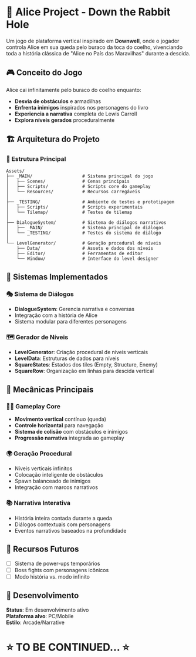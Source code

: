 # 🐰 Alice Project - Down the Rabbit Hole

Um jogo de plataforma vertical inspirado em **Downwell**, onde o jogador controla Alice em sua queda pelo buraco da toca do coelho, vivenciando toda a história clássica de "Alice no País das Maravilhas" durante a descida.

## 🎮 Conceito do Jogo

Alice cai infinitamente pelo buraco do coelho enquanto:
- **Desvia de obstáculos** e armadilhas
- **Enfrenta inimigos** inspirados nos personagens do livro
- **Experiencia a narrativa** completa de Lewis Carroll
- **Explora níveis gerados** proceduralmente

## 🏗️ Arquitetura do Projeto

### 📁 Estrutura Principal

```
Assets/
├── _MAIN/                   # Sistema principal do jogo
│   ├── Scenes/              # Cenas principais
│   ├── Scripts/             # Scripts core do gameplay
│   └── Resources/           # Recursos carregáveis
│
├── _TESTING/                # Ambiente de testes e prototipagem
│   ├── Scripts/             # Scripts experimentais
│   └── Tilemap/             # Testes de tilemap
│
├── DialogueSystem/          # Sistema de diálogos narrativos
│   ├── _MAIN/               # Sistema principal de diálogos
│   └── _TESTING/            # Testes do sistema de diálogo
│
└── LevelGenerator/          # Geração procedural de níveis
    ├── Data/                # Assets e dados dos níveis
    ├── Editor/              # Ferramentas de editor
    └── Window/              # Interface do level designer
```

## 🔧 Sistemas Implementados

### 🎭 Sistema de Diálogos
- **DialogueSystem**: Gerencia narrativa e conversas
- Integração com a história de Alice
- Sistema modular para diferentes personagens

### 🗺️ Gerador de Níveis
- **LevelGenerator**: Criação procedural de níveis verticais
- **LevelData**: Estruturas de dados para níveis
- **SquareStates**: Estados dos tiles (Empty, Structure, Enemy)
- **SquareRow**: Organização em linhas para descida vertical

## 🎯 Mecânicas Principais

### 🏃‍♀️ Gameplay Core
- **Movimento vertical** contínuo (queda)
- **Controle horizontal** para navegação
- **Sistema de colisão** com obstáculos e inimigos
- **Progressão narrativa** integrada ao gameplay

### 🌍 Geração Procedural
- Níveis verticais infinitos
- Colocação inteligente de obstáculos
- Spawn balanceado de inimigos
- Integração com marcos narrativos

### 📚 Narrativa Interativa
- História inteira contada durante a queda
- Diálogos contextuais com personagens
- Eventos narrativos baseados na profundidade

## 🔮 Recursos Futuros

- [ ] Sistema de power-ups temporários
- [ ] Boss fights com personagens icônicos
- [ ] Modo história vs. modo infinito

## 👥 Desenvolvimento

**Status**: Em desenvolvimento ativo  
**Plataforma alvo**: PC/Mobile  
**Estilo**: Arcade/Narrative  

# ⭐ TO BE CONTINUED... ⭐